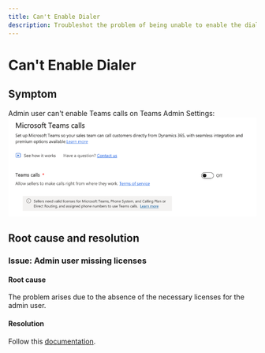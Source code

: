 ```yaml
---
title: Can't Enable Dialer
description: Troubleshot the problem of being unable to enable the dialer.
---
```


# Can't Enable Dialer

## Symptom
Admin user can't enable Teams calls on Teams Admin Settings:  
![Teams admin settings](media/cannot-enable-dialer/teams-admin-settings.png)

## Root cause and resolution
### Issue: Admin user missing licenses

#### Root cause
The problem arises due to the absence of the necessary licenses for the admin user.

#### Resolution
Follow this [documentation](https://learn.microsoft.com/MicrosoftTeams/setting-up-your-phone-system).